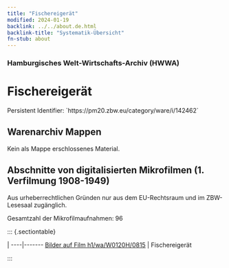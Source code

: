 ```yaml
---
title: "Fischereigerät"
modified: 2024-01-19
backlink: ../../about.de.html
backlink-title: "Systematik-Übersicht"
fn-stub: about
---
```


### Hamburgisches Welt-Wirtschafts-Archiv (HWWA)

# Fischereigerät

<div class="hint">Persistent Identifier: `https://pm20.zbw.eu/category/ware/i/142462`</div>







## Warenarchiv Mappen





Kein als Mappe erschlossenes Material.



<a id="filmsections" />

## Abschnitte von digitalisierten Mikrofilmen (1. Verfilmung 1908-1949)

<p>Aus urheberrechtlichen Gründen nur aus dem EU-Rechtsraum und im ZBW-Lesesaal zugänglich.</p>


<p>Gesamtzahl der Mikrofilmaufnahmen: 96</p>





::: {.sectiontable}

 | 
----|-------
<a class="btn" href="https://pm20.zbw.eu/film/h1/wa/W0120H/0815" rel="nofollow">Bilder auf Film h1/wa/W0120H/0815</a> | Fischereigerät


:::

















